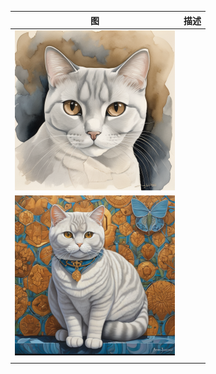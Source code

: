 | 图                                                           | 描述 |
| ------------------------------------------------------------ | ---- |
| <img src="sd_style_show.assets/00000-3341550497.png" alt="00000-3341550497" style="zoom:25%;" /> |      |
| <img src="sd_style_show.assets/00003-2950966105.png" alt="00003-2950966105" style="zoom:25%;" /> |      |
|                                                              |      |

